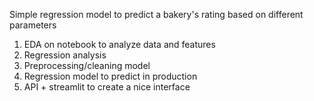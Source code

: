 Simple regression model to predict a bakery's rating based on different parameters

1. EDA on notebook to analyze data and features
2. Regression analysis
3. Preprocessing/cleaning model
4. Regression model to predict in production
5. API + streamlit to create a nice interface
